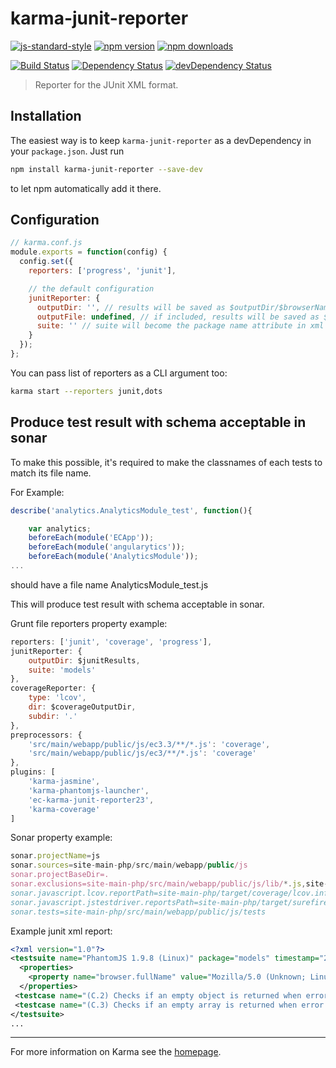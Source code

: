 # karma-junit-reporter

[![js-standard-style](https://img.shields.io/badge/code%20style-standard-brightgreen.svg?style=flat-square)](https://github.com/karma-runner/karma-junit-reporter)
 [![npm version](https://img.shields.io/npm/v/karma-junit-reporter.svg?style=flat-square)](https://www.npmjs.com/package/karma-junit-reporter) [![npm downloads](https://img.shields.io/npm/dm/karma-junit-reporter.svg?style=flat-square)](https://www.npmjs.com/package/karma-junit-reporter)

[![Build Status](https://img.shields.io/travis/karma-runner/karma-junit-reporter/master.svg?style=flat-square)](https://travis-ci.org/karma-runner/karma-junit-reporter) [![Dependency Status](https://img.shields.io/david/karma-runner/karma-junit-reporter.svg?style=flat-square)](https://david-dm.org/karma-runner/karma-junit-reporter) [![devDependency Status](https://img.shields.io/david/dev/karma-runner/karma-junit-reporter.svg?style=flat-square)](https://david-dm.org/karma-runner/karma-junit-reporter#info=devDependencies)

> Reporter for the JUnit XML format.

## Installation

The easiest way is to keep `karma-junit-reporter` as a devDependency in your `package.json`. Just run

```bash
npm install karma-junit-reporter --save-dev
```

to let npm automatically add it there.

## Configuration

```js
// karma.conf.js
module.exports = function(config) {
  config.set({
    reporters: ['progress', 'junit'],

    // the default configuration
    junitReporter: {
      outputDir: '', // results will be saved as $outputDir/$browserName.xml
      outputFile: undefined, // if included, results will be saved as $outputDir/$browserName/$outputFile
      suite: '' // suite will become the package name attribute in xml testsuite element
    }
  });
};
```

You can pass list of reporters as a CLI argument too:
```bash
karma start --reporters junit,dots
```

## Produce test result with schema acceptable in sonar

To make this possible, it's required to make the classnames of each tests to match its file name.

For Example:
```js
describe('analytics.AnalyticsModule_test', function(){

    var analytics;
    beforeEach(module('ECApp'));
    beforeEach(module('angularytics'));
    beforeEach(module('AnalyticsModule'));
...
```

should have a file name AnalyticsModule_test.js

This will produce test result with schema acceptable in sonar.

Grunt file reporters property example:
```js
reporters: ['junit', 'coverage', 'progress'],
junitReporter: {
    outputDir: $junitResults,
    suite: 'models'
},
coverageReporter: {
    type: 'lcov',
    dir: $coverageOutputDir,
    subdir: '.'
},
preprocessors: {
    'src/main/webapp/public/js/ec3.3/**/*.js': 'coverage',
    'src/main/webapp/public/js/ec3/**/*.js': 'coverage'
},
plugins: [
    'karma-jasmine',
    'karma-phantomjs-launcher',
    'ec-karma-junit-reporter23',
    'karma-coverage'
]
```

Sonar property example:
```js
sonar.projectName=js
sonar.sources=site-main-php/src/main/webapp/public/js
sonar.projectBaseDir=.
sonar.exclusions=site-main-php/src/main/webapp/public/js/lib/*.js,site-main-php/src/main/webapp/public/js/tests/**/*.php,site-main-php/src/main/webapp/public/js/tests/**/*.js,site-main-php/src/main/webapp/public/js/ec3.3/vendor/**
sonar.javascript.lcov.reportPath=site-main-php/target/coverage/lcov.info
sonar.javascript.jstestdriver.reportsPath=site-main-php/target/surefire-reports/
sonar.tests=site-main-php/src/main/webapp/public/js/tests
```

Example junit xml report:
```xml
<?xml version="1.0"?>
<testsuite name="PhantomJS 1.9.8 (Linux)" package="models" timestamp="2015-03-10T13:59:23" id="0" hostname="admin" tests="629" errors="0" failures="0" time="11.452">
  <properties>
    <property name="browser.fullName" value="Mozilla/5.0 (Unknown; Linux x86_64) AppleWebKit/534.34 (KHTML, like Gecko) PhantomJS/1.9.8 Safari/534.34"/>
  </properties>
 <testcase name="(C.2) Checks if an empty object is returned when error 404 is encountered" time="0.01" classname="PhantomJS_1_9_8_(Linux).models.AnalyticsModule_test"/>
 <testcase name="(C.3) Checks if an empty array is returned when error 405 is encountered" time="0.013" classname="PhantomJS_1_9_8_(Linux).models.AnalyticsModule_test"/>
</testsuite>
...
```
----

For more information on Karma see the [homepage].


[homepage]: http://karma-runner.github.com
